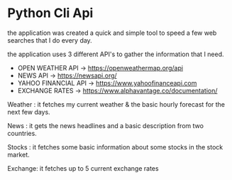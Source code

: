 # Python Cli Api 

the application was created a quick and simple tool to speed a few web searches that I do every day.

the application uses 3 different API's to gather the information that I need.  

- OPEN WEATHER API -> https://openweathermap.org/api
- NEWS API -> https://newsapi.org/
- YAHOO FINANCIAL API -> https://www.yahoofinanceapi.com
- EXCHANGE RATES -> https://www.alphavantage.co/documentation/

Weather : it fetches my current weather & the basic hourly forecast for the next few days.

News    : it gets the news headlines and a basic description from two countries.

Stocks  : it fetches some basic information about some stocks in the stock market.

Exchange: it fetches up to 5 current exchange rates

